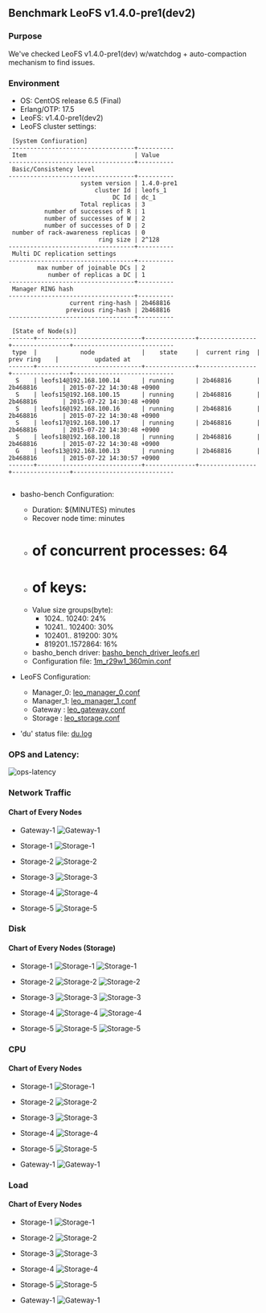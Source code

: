 ## Benchmark LeoFS v1.4.0-pre1(dev2)

### Purpose
We've checked LeoFS v1.4.0-pre1(dev) w/watchdog + auto-compaction mechanism to find issues.

### Environment

* OS: CentOS release 6.5 (Final)
* Erlang/OTP: 17.5
* LeoFS: v1.4.0-pre1(dev2)
* LeoFS cluster settings:

```
 [System Confiuration]
-----------------------------------+----------
 Item                              | Value    
-----------------------------------+----------
 Basic/Consistency level
-----------------------------------+----------
                    system version | 1.4.0-pre1
                        cluster Id | leofs_1
                             DC Id | dc_1
                    Total replicas | 3
          number of successes of R | 1
          number of successes of W | 2
          number of successes of D | 2
 number of rack-awareness replicas | 0
                         ring size | 2^128
-----------------------------------+----------
 Multi DC replication settings
-----------------------------------+----------
        max number of joinable DCs | 2
           number of replicas a DC | 1
-----------------------------------+----------
 Manager RING hash
-----------------------------------+----------
                 current ring-hash | 2b468816
                previous ring-hash | 2b468816
-----------------------------------+----------

 [State of Node(s)]
-------+-----------------------------+--------------+----------------+----------------+----------------------------
 type  |            node             |    state     |  current ring  |   prev ring    |          updated at         
-------+-----------------------------+--------------+----------------+----------------+----------------------------
  S    | leofs14@192.168.100.14      | running      | 2b468816       | 2b468816       | 2015-07-22 14:30:48 +0900
  S    | leofs15@192.168.100.15      | running      | 2b468816       | 2b468816       | 2015-07-22 14:30:48 +0900
  S    | leofs16@192.168.100.16      | running      | 2b468816       | 2b468816       | 2015-07-22 14:30:48 +0900
  S    | leofs17@192.168.100.17      | running      | 2b468816       | 2b468816       | 2015-07-22 14:30:48 +0900
  S    | leofs18@192.168.100.18      | running      | 2b468816       | 2b468816       | 2015-07-22 14:30:48 +0900
  G    | leofs13@192.168.100.13      | running      | 2b468816       | 2b468816       | 2015-07-22 14:30:57 +0900
-------+-----------------------------+--------------+----------------+----------------+----------------------------


```

* basho-bench Configuration:
    * Duration: ${MINUTES} minutes
    * Recover node time: minutes
    * # of concurrent processes: 64
    * # of keys:
    * Value size groups(byte):
        *   1024..  10240: 24%
        *  10241.. 102400: 30%
        * 102401.. 819200: 30%
        * 819201..1572864: 16%
    * basho_bench driver: [basho_bench_driver_leofs.erl](https://github.com/leo-project/leofs/blob/develop/test/src/basho_bench_driver_leofs.erl)
    * Configuration file: [1m_r29w1_360min.conf](20150722_143207/1m_r29w1_360min.conf)

* LeoFS Configuration:
    * Manager_0: [leo_manager_0.conf](conf/leo_manager_0.conf)
    * Manager_1: [leo_manager_1.conf](conf/leo_manager_1.conf)
    * Gateway  : [leo_gateway.conf](conf/leo_gateway.conf)
    * Storage  : [leo_storage.conf](conf/leo_storage.conf)

* 'du' status file: [du.log](du.log)

### OPS and Latency:

![ops-latency](20150722_143207/summary.png)

### Network Traffic
#### Chart of Every Nodes

* Gateway-1
![Gateway-1](leofs13_20150722_143206/sar_1_20150722_143206_p1p1-if1.png)

* Storage-1
![Storage-1](leofs14_20150722_143206/sar_3_20150722_143206_p1p1-if1.png)

* Storage-2
![Storage-2](leofs15_20150722_143206/sar_3_20150722_143206_p1p1-if1.png)

* Storage-3
![Storage-3](leofs16_20150722_143206/sar_3_20150722_143206_p1p1-if1.png)

* Storage-4
![Storage-4](leofs17_20150722_143206/sar_3_20150722_143206_p1p1-if1.png)

* Storage-5
![Storage-5](leofs18_20150722_143206/sar_2_20150722_143206_p1p1-if1.png)



### Disk
#### Chart of Every Nodes (Storage)

* Storage-1
![Storage-1](leofs14_20150722_143206/sar_3_20150722_143206_dev8-16-t1.png)
![Storage-1](leofs14_20150722_143206/sar_3_20150722_143206_dev8-16-t2.png)

* Storage-2
![Storage-2](leofs15_20150722_143206/sar_3_20150722_143206_dev8-16-t1.png)
![Storage-2](leofs15_20150722_143206/sar_3_20150722_143206_dev8-16-t2.png)

* Storage-3
![Storage-3](leofs16_20150722_143206/sar_3_20150722_143206_dev8-16-t1.png)
![Storage-3](leofs16_20150722_143206/sar_3_20150722_143206_dev8-16-t2.png)

* Storage-4
![Storage-4](leofs17_20150722_143206/sar_3_20150722_143206_dev8-16-t1.png)
![Storage-4](leofs17_20150722_143206/sar_3_20150722_143206_dev8-16-t2.png)

* Storage-5
![Storage-5](leofs18_20150722_143206/sar_2_20150722_143206_dev8-16-t1.png)
![Storage-5](leofs18_20150722_143206/sar_2_20150722_143206_dev8-16-t2.png)



### CPU
#### Chart of Every Nodes

* Storage-1
![Storage-1](leofs14_20150722_143206/sar_3_20150722_143206_all-cpu.png)

* Storage-2
![Storage-2](leofs15_20150722_143206/sar_3_20150722_143206_all-cpu.png)

* Storage-3
![Storage-3](leofs16_20150722_143206/sar_3_20150722_143206_all-cpu.png)

* Storage-4
![Storage-4](leofs17_20150722_143206/sar_3_20150722_143206_all-cpu.png)

* Storage-5
![Storage-5](leofs18_20150722_143206/sar_2_20150722_143206_all-cpu.png)

* Gateway-1
![Gateway-1](leofs13_20150722_143206/sar_1_20150722_143206_all-cpu.png)



### Load
#### Chart of Every Nodes

* Storage-1
![Storage-1](leofs14_20150722_143206/sar_3_20150722_143206_LinuxloadSar.png)

* Storage-2
![Storage-2](leofs15_20150722_143206/sar_3_20150722_143206_LinuxloadSar.png)

* Storage-3
![Storage-3](leofs16_20150722_143206/sar_3_20150722_143206_LinuxloadSar.png)

* Storage-4
![Storage-4](leofs17_20150722_143206/sar_3_20150722_143206_LinuxloadSar.png)

* Storage-5
![Storage-5](leofs18_20150722_143206/sar_2_20150722_143206_LinuxloadSar.png)

* Gateway-1
![Gateway-1](leofs13_20150722_143206/sar_1_20150722_143206_LinuxloadSar.png)


